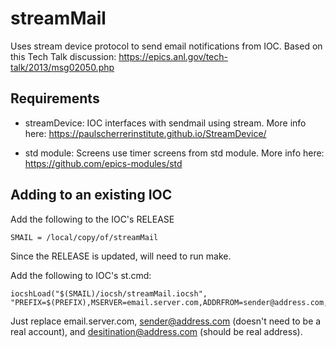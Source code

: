 # streamMail

Uses stream device protocol to send email notifications from IOC. Based on this Tech Talk discussion: https://epics.anl.gov/tech-talk/2013/msg02050.php

## Requirements

- streamDevice: IOC interfaces with sendmail using stream. More info here: https://paulscherrerinstitute.github.io/StreamDevice/

- std module: Screens use timer screens from std module. More info here: https://github.com/epics-modules/std

## Adding to an existing IOC

Add the following to the IOC's RELEASE
```
SMAIL = /local/copy/of/streamMail
```
Since the RELEASE is updated, will need to run make. 

Add the following to IOC's st.cmd:
```
iocshLoad("$(SMAIL)/iocsh/streamMail.iocsh", "PREFIX=$(PREFIX),MSERVER=email.server.com,ADDRFROM=sender@address.com,ADDRTO=destination@address.com")
```

Just replace email.server.com, sender@address.com (doesn't need to be a real account), and
desitination@address.com (should be real address).


